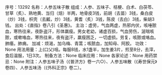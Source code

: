 序号：13292
名称：人参五味子散
组成：人参、五味子、桔梗、白术、白茯苓、甘草（炙）、熟地黄、当归（焙）半两，地骨皮3钱，前胡（去苗）3钱，桑白皮（炒）3钱，枳壳（去瓤，炒）3钱，黄耆（炙）3钱，陈皮（去白）3钱，柴胡3钱。
出处：《直指》卷八引《圣惠》。
主治：虚劳，气血两虚，热邪内伏，咳唾脓血，寒热往来，夜卧盗汗，形体羸瘦。男女老幼，诸虚百损，气血劳伤，涎喘咳脓，或嗽咯血，寒热往来，夜有盗汗，羸瘦困乏，一切虚损。劳复，咳脓或咯血。肺痿。肺痈。
加减：烦渴，加乌梅、青蒿；咳脓血，加知母、阿胶。
功效：None
用法用量：上(口父)咀。每服8钱，水1盏半，加生姜3片，煎至8分，去滓，食后温服，1日3次。
制备方法：None
临床应用：None
各家论述：None
用药禁忌：None
附注：人参五味子汤（《普济方》卷一六○）、人参五味散（《寿世保元》卷四）、人参五味汤（《外科正宗》卷二）。
